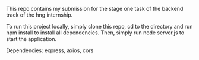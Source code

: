 This repo contains my submission for the stage one task of the backend track of the hng internship. 

To run this project locally, simply clone this repo, cd to the directory and run npm install to install all dependencies. Then, simply run node server.js to start the application. 

Dependencies: express, axios, cors
